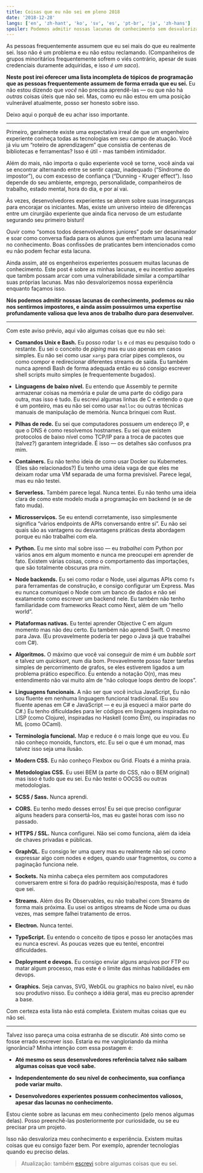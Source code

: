 ```yaml
---
title: Coisas que eu não sei em pleno 2018
date: '2018-12-28'
langs: ['en', 'zh-hant', 'ko', 'sv', 'es', 'pt-br', 'ja', 'zh-hans']
spoiler: Podemos admitir nossas lacunas de conhecimento sem desvalorizar nossa experiência.
---
```


As pessoas frequentemente assumem que eu sei mais do que eu realmente sei. Isso não é um problema e eu não estou reclamando. (Companheiros de grupos minoritários frequentemente sofrem o viés contrário, apesar de suas credenciais duramente adquiridas, e isso *é um saco*).

**Neste post irei oferecer uma lista incompleta de tópicos de programação que as pessoas frequentemente assumem de forma errada que eu sei.** Eu não estou dizendo que *você* não precisa aprendê-las — ou que não há *outras* coisas úteis que não sei. Mas, como eu não estou em uma posição vulnerável atualmente, posso ser honesto sobre isso.

Deixo aqui o porquê de eu achar isso importante.

---

Primeiro, geralmente existe uma expectativa irreal de que um engenheiro experiente conheça todas as tecnologias em seu campo de atuação. Você já viu um “roteiro de aprendizagem” que consistia de centenas de bibliotecas e ferramentas? Isso é útil - mas também intimidador.

Além do mais, não importa o quão experiente você se torne, você ainda vai se encontrar alternando entre se sentir capaz, inadequado (“Síndrome do impostor”), ou com excesso de confiança (“Dunning - Kruger effect”). Isso depende do seu ambiente, emprego, personalidade, companheiros de trabalho, estado mental, hora do dia, e por aí vai.

Às vezes, desenvolvedores experientes se abrem sobre suas inseguranças para encorajar os iniciantes. Mas, existe um universo inteiro de diferenças entre um cirurgião experiente que ainda fica nervoso de um estudante segurando seu primeiro bisturi!

Ouvir como “somos todos desenvolvedores juniores” pode ser desanimador e soar como conversa fiada para os alunos que enfrentam uma lacuna real no conhecimento. Boas confissões de praticantes bem intencionados como eu não podem fechar esta lacuna.

Ainda assim, até os engenheiros experientes possuem muitas lacunas de conhecimento. Este post é sobre as minhas lacunas, e eu incentivo aqueles que tambm possam arcar com uma vulnerabilidade similar a compartilhar suas próprias lacunas. Mas não desvalorizemos nossa experiência enquanto façamos isso.

**Nós podemos admitir nossas lacunas de conhecimento, podemos ou não nos sentirmos impostores, e ainda assim possuírmos uma expertise profundamente valiosa que leva anos de trabalho duro para desenvolver.**

---

Com este aviso prévio, aqui vão algumas coisas que eu não sei:

* **Comandos Unix e Bash.**  Eu posso rodar `ls` e `cd` mas eu pesquiso todo o restante. Eu sei o conceito de *piping* mas eu uso apenas em casos simples. Eu não sei como usar `xargs` para criar pipes complexos, ou como compor e redirecionar diferentes streams de saída. Eu também nunca aprendi Bash de forma adequada então eu só consigo escrever shell scripts muito simples (e frequentemente bugados).

* **Linguagens de baixo nível.** Eu entendo que Assembly te permite armazenar coisas na memória e pular de uma parte do código para outra, mas isso é tudo. Eu escrevi algumas linhas de C e entendo o que é um ponteiro, mas eu não sei como usar `malloc` ou outras técnicas manuais de manipulação de memória. Nunca brinquei com Rust.

* **Pilhas de rede.** Eu sei que computadores possuem um endereço IP, e que o DNS é como resolvemos hostnames. Eu sei que existem protocolos de baixo nível como TCP/IP para a troca de pacotes que (talvez?) garantem integridade. É isso — os detalhes são confusos pra mim.

* **Containers.** Eu não tenho ideia de como usar Docker ou Kubernetes. (Eles são relacionados?) Eu tenho uma ideia vaga de que eles me deixam rodar uma VM separada de uma forma previsível. Parece legal, mas eu não testei.

* **Serverless.** Também parece legal. Nunca tentei. Eu não tenho uma ideia clara de como este modelo muda a programação em backend (e se de fato muda).

* **Microsserviços.** Se eu entendi corretamente, isso simplesmente significa “vários endpoints de APIs conversando entre si”. Eu não sei quais são as vantagens ou desvantagens práticas desta abordagem porque eu não trabalhei com ela.

* **Python.** Eu me sinto mal sobre isso — eu *trabalhei* com Python por vários anos em algum momento e nunca me preocupei em aprender de fato. Existem várias coisas, como o comportamento das importações, que são totalmente obscuras pra mim.

* **Node backends.** Eu sei como rodar o Node, usei algumas APIs como `fs` para ferramentas de construção, e consigo configurar um Express. Mas eu nunca comuniquei o Node com um banco de dados e não sei exatamente como escrever um backend nele. Eu também não tenho familiaridade com frameworks React como Next, além de um “hello world”.

* **Plataformas nativas.** Eu tentei aprender Objective C em algum momento mas não deu certo. Eu também não aprendi Swift. O mesmo para Java. (Eu provavelmente poderia ter pego o Java já que trabalhei com C#).

* **Algoritmos.** O máximo que você vai conseguir de mim é um *bubble sort* e talvez um *quicksort*, num dia bom. Provavelmente posso fazer tarefas simples de percorrimento de grafos, se eles estiverem ligados a um problema prático específico. Eu entendo a notação O(n), mas meu entendimento não vai muito alm de “não coloque loops dentro de loops”.

* **Linguagens funcionais.** A não ser que você inclua JavaScript, Eu não sou fluente em nenhuma linguagem funcional tradicional. (Eu sou fluente apenas em C# e JavaScript — e eu já esqueci a maior parte do C#.) Eu tenho dificuldades para ler códigos em linguagens inspiradas no LISP (como Clojure), inspiradas no Haskell (como Elm), ou inspiradas no ML (como OCaml).

* **Terminologia funcional.** Map e reduce é o mais longe que eu vou. Eu não conheço monoids, functors, etc. Eu sei o que é um monad, mas talvez isso seja uma ilusão.

* **Modern CSS.** Eu não conheço Flexbox ou Grid. Floats é a minha praia.

* **Metodologias CSS.** Eu usei BEM (a parte do CSS, não o BEM original) mas isso é tudo que eu sei. Eu não testei o OOCSS ou outras metodologias.

* **SCSS / Sass.** Nunca aprendi.

* **CORS.** Eu tenho medo desses erros! Eu sei que preciso configurar alguns headers para consertá-los, mas eu gastei horas com isso no passado.

* **HTTPS / SSL.** Nunca configurei. Não sei como funciona, além da ideia de chaves privadas e públicas.

* **GraphQL.** Eu consigo ler uma query mas eu realmente não sei como expressar algo com nodes e edges, quando usar fragmentos, ou como a paginação funciona nele.

* **Sockets.** Na minha cabeça eles permitem aos computadores conversarem entre si fora do padrão requisição/resposta, mas é tudo que sei.

* **Streams.** Além dos Rx Observables, eu não trabalhei com Streams de forma mais próxima. Eu usei os antigos streams de Node uma ou duas vezes, mas sempre falhei tratamento de erros.

* **Electron.** Nunca tentei.

* **TypeScript.** Eu entendo o conceito de tipos e posso ler anotações mas eu nunca escrevi. As poucas vezes que eu tentei, encontrei dificuldades.

* **Deployment e devops.** Eu consigo enviar alguns arquivos por FTP ou matar algum processo, mas este é o limite das minhas habilidades em devops.

* **Graphics.** Seja canvas, SVG, WebGL ou graphics no baixo nível, eu não sou produtivo nisso. Eu conheço a idéia geral, mas eu preciso aprender a base.

Com certeza esta lista não está completa. Existem muitas coisas que eu não sei.

---

Talvez isso pareça uma coisa estranha de se discutir. Até sinto como se fosse errado escrever isso. Estaria eu me vangloriando da minha ignorância? Minha intenção com essa postagem é:

* **Até mesmo os seus desenvolvedores referência talvez não saibam algumas coisas que você sabe.**

* **Independentemente do seu nível de conhecimento, sua confiança pode variar muito.**

* **Desenvolvedores experientes possuem conhecimentos valiosos, apesar das lacunas no conhecimento.**

Estou ciente sobre as lacunas em meu conhecimento (pelo menos algumas delas). Posso preenchê-las posteriormente por curiosidade, ou se eu precisar pra um projeto.

Isso não desvaloriza meu conhecimento e experiência. Existem muitas coisas que eu consigo fazer bem. Por exemplo, aprender tecnologias quando eu preciso delas.

>Atualização: também [escrevi](/the-elements-of-ui-engineering/) sobre algumas coisas que eu sei.
